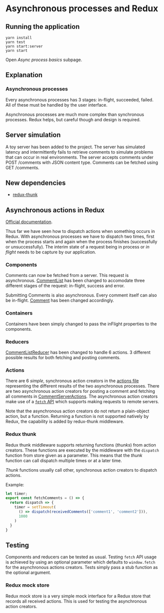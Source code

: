 # Asynchronous processes and Redux

## Running the application

```
yarn install
yarn test
yarn start:server
yarn start
```

Open _Async process basics_ subpage.

## Explanation

### Asynchronous processes

Every asynchronous processes has 3 stages: in-flight, succeeded, failed. All of
these must be handled by the user interface.

Asynchronous processes are much more complex than synchronous processes.
Redux helps, but careful though and design is required.

## Server simulation

A toy server has been added to the project. The server has simulated latency
and intermittently fails to retrieve comments to simulate problems that can
occur in real environments. The server accepts comments under POST /comments
with JSON content type. Comments can be fetched using GET /comments.

## New dependencies

* [redux-thunk](https://github.com/gaearon/redux-thunk)

## Asynchronous actions in Redux

[Official documentation](https://redux.js.org/advanced/async-actions).

Thus far we have seen how to dispatch actions when something occurs in Redux.
With asynchronous processes we have to dispatch two times, first when the
process starts and again when the process finishes (successfully or
unsuccessfully). The interim state of a request being in process or _in flight_
needs to be capture by our application.

### Components

Comments can now be fetched from a server. This request is asynchronous.
[CommentList](https://github.com/urmastalimaa/interactive-frontend-development/blob/master/lecture_5/src/async_process_basics/components/CommentList.js#L20-L36)
has been changed to accomodate three different stages of the request:
in-flight, success and error.

Submitting Comments is also asynchronous. Every comment itself can also be
in-flight.
[Comment](https://github.com/urmastalimaa/interactive-frontend-development/blob/master/lecture_5/src/async_process_basics/components/Comment.js)
has been changed accordingly.

### Containers

Containers have been simply changed to pass the inFlight properties to the
components.

### Reducers

[CommentListReducer](https://github.com/urmastalimaa/interactive-frontend-development/blob/master/lecture_5/src/async_process_basics/reducers/CommentListReducer.js)
has been changed to handle 6 actions. 3 different possible results for both
fetching and posting comments.

### Actions

There are 6 _simple_, synchronous action creators in the [actions
file](https://github.com/urmastalimaa/interactive-frontend-development/blob/master/lecture_5/src/async_process_basics/actions/index.js)
representing the different results of the two asynchronous processes. There are
two asynchronous action creators for posting a comment and fetching all
comments in
[CommentServerActions](https://github.com/urmastalimaa/interactive-frontend-development/blob/master/lecture_5/src/async_process_basics/actions/CommentServerActions.js).
The asynchronous action creators make use of a [`fetch`
API](https://developer.mozilla.org/en-US/docs/Web/API/Fetch_API) which supports
making requests to remote servers.

Note that the asynchronous action creators do not return a plain-object action,
but a function. Returning a function is not supported natively by Redux, the
capability is added by redux-thunk middleware.

### Redux thunk

Redux thunk middleware supports returning functions (_thunks_) from action
creators.  These functions are executed by the middleware with the `dispatch`
function from store given as a parameter. This means that the _thunk_ function
can call dispatch multiple times or at a later time.

_Thunk_ functions usually call other, synchronous action creators to dispatch actions.

Example:

```js
let timer;
export const fetchComments = () => {
  return dispatch => {
    timer = setTimeout(
      () => dispatch(receivedComments(['comment1', 'comment2'])),
      1000
    )
  }
}
```

## Testing

Components and reducers can be tested as usual.  Testing `fetch` API usage is
achieved by using an optional parameter which defaults to `window.fetch` for
the asynchronous actions creators. Tests simply pass a stub function as the
optional argument.

### Redux mock store

Redux mock store is a very simple mock interface for a Redux store that records
all received actions. This is used for testing the asynchronous action creators.
